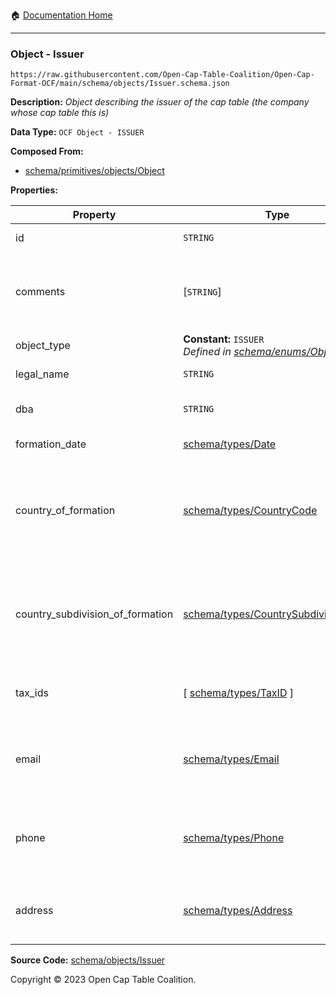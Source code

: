 :house: [Documentation Home](../../../README.md)

---

### Object - Issuer

`https://raw.githubusercontent.com/Open-Cap-Table-Coalition/Open-Cap-Format-OCF/main/schema/objects/Issuer.schema.json`

**Description:** _Object describing the issuer of the cap table (the company whose cap table this is)_

**Data Type:** `OCF Object - ISSUER`

**Composed From:**

- [schema/primitives/objects/Object](../primitives/objects/Object.md)

**Properties:**

| Property                         | Type                                                                                       | Description                                                                     | Required   |
| -------------------------------- | ------------------------------------------------------------------------------------------ | ------------------------------------------------------------------------------- | ---------- |
| id                               | `STRING`                                                                                   | Identifier for the object                                                       | `REQUIRED` |
| comments                         | [`STRING`]                                                                                 | Unstructured text comments related to and stored for the object                 | -          |
| object_type                      | **Constant:** `ISSUER`</br>_Defined in [schema/enums/ObjectType](../enums/ObjectType.md)_  | Object type field                                                               | `REQUIRED` |
| legal_name                       | `STRING`                                                                                   | Legal name of the issuer                                                        | `REQUIRED` |
| dba                              | `STRING`                                                                                   | Doing Business As name                                                          | -          |
| formation_date                   | [schema/types/Date](../types/Date.md)                                                      | Date of formation                                                               | `REQUIRED` |
| country_of_formation             | [schema/types/CountryCode](../types/CountryCode.md)                                        | The country where the issuer company was legally formed (ISO 3166-1 alpha-2)    | `REQUIRED` |
| country_subdivision_of_formation | [schema/types/CountrySubdivisionCode](../types/CountrySubdivisionCode.md)                  | The state, province, or subdivision where the issuer company was legally formed | -          |
| tax_ids                          | [ [schema/types/TaxID](../types/TaxID.md) ]                                                | The tax ids for this issuer company                                             | -          |
| email                            | [schema/types/Email](../types/Email.md)                                                    | A work email that the issuer company can be reached at                          | -          |
| phone                            | [schema/types/Phone](../types/Phone.md)                                                    | A phone number that the issuer company can be reached at                        | -          |
| address                          | [schema/types/Address](../types/Address.md)                                                | The headquarters address of the issuing company                                 | -          |

**Source Code:** [schema/objects/Issuer](../../../../schema/objects/Issuer.schema.json)

Copyright © 2023 Open Cap Table Coalition.
